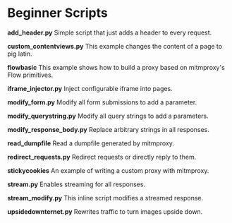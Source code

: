 # Beginner Scripts

**add_header.py**   Simple script that just adds a header to every request.

**custom_contentviews.py**    This example changes the content of a page to pig latin.

**flowbasic**     This example shows how to build a proxy based on mitmproxy's Flow primitives.        

**iframe_injector.py**        Inject configurable iframe into pages.

**modify_form.py**            Modify all form submissions to add a parameter.

**modify_querystring.py**     Modify all query strings to add a parameters.

**modify_response_body.py**   Replace arbitrary strings in all responses.

**read_dumpfile**             Read a dumpfile generated by mitmproxy.

**redirect_requests.py**      Redirect requests or directly reply to them.

**stickycookies**             An example of writing a custom proxy with mitmproxy.

**stream.py**          Enables streaming for all responses.     

**stream_modify.py** This inline script modifies a streamed response.

**upsidedownternet.py**       Rewrites traffic to turn images upside down.
